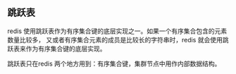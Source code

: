 ## 跳跃表
redis 使用跳跃表作为有序集合键的底层实现之一。如果一个有序集合包含的元素数量比较多，
又或者有序集合元素的成员是比较长的字符串时，redis 就会使用跳跃表来作为有序集合键的底层实现。

跳跃表只在redis 两个地方用到：有序集合键，集群节点中用作内部数据结构。